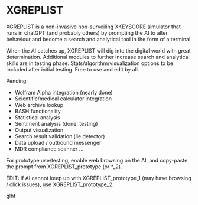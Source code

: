 # XGREPLIST
XGREPLIST is a non-invasive non-surveiling XKEYSCORE simulator that runs in chatGPT (and probably others) by prompting the AI to alter behaviour and become a search and analytical tool in the form of a terminal. 

When the AI catches up, XGREPLIST will dig into the digital world with great determination. Additional modules to further increase search and analytical skills are in testing phase. Stats/algorithm/visualization options to be included after initial testing. Free to use and edit by all.

Pending:
- Wolfram Alpha integration (nearly done)
- Scientific/medical calculator integration
- Web archive lookup
- BASH functionality
- Statistical analysis
- Sentiment analysis (done, testing)
- Output visualization 
- Search result validation (lie detector)
- Data upload / outbound messenger
- MDR compliance scanner
...

For prototype use/testing, enable web browsing on the AI, and copy-paste the prompt from XGREPLIST_prototype (or *_2).

EDIT: If AI cannot keep up with XGREPLIST_prototype_1 (may have browsing / click issues), use XGREPLIST_prototype_2.

glhf

